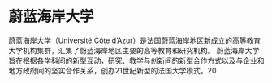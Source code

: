 # 蔚蓝海岸大学

蔚蓝海岸大学（Université Côte d’Azur）是法国蔚蓝海岸地区新成立的高等教育大学机构集群，汇集了蔚蓝海岸地区主要的高等教育和研究机构。 蔚蓝海岸大学旨在根据各学科间的新型互动，研究、教学与创新间的新型合作方式以及与企业和地方政府间的坚实合作关系，创办21世纪新型的法国大学模式。20
